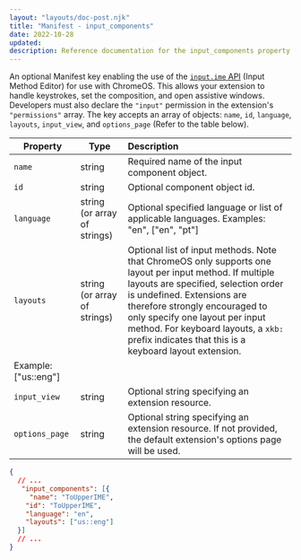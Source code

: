 ```yaml
---
layout: "layouts/doc-post.njk"
title: "Manifest - input_components"
date: 2022-10-28
updated: 
description: Reference documentation for the input_components property of manifest.json.
---
```


An optional Manifest key enabling the use of the  [`input.ime` API](/docs/extensions/reference/input_ime/) (Input Method Editor) for use with ChromeOS. This allows your extension to handle keystrokes, set the composition, and open assistive windows. Developers must also declare the `"input"` permission in the extension's `"permissions"` array. 
The key accepts an array of objects: ```name```, ```id```, ```language```, ```layouts```, ```input_view```, and ```options_page``` (Refer to the table below).

| Property | Type | Description | 
| --- | --- | :-- | 
| `name` | string | Required name of the input component object.  |
| `id` | string | Optional component object id. |
| `language` | string (or array of strings)| Optional specified language or list of applicable languages. Examples: "en", ["en", "pt"] |
| `layouts` | string (or array of strings)| Optional list of input methods. Note that ChromeOS only supports one layout per input method. If multiple layouts are specified, selection order is undefined. Extensions are therefore strongly encouraged to only specify one layout per input method. For keyboard layouts, a `xkb:` prefix indicates that this is a keyboard layout extension.
Example: ["us::eng"]|
| `input_view` | string| Optional string specifying an extension resource.|
| `options_page` | string| Optional string specifying an extension resource. If not provided, the default extension's options page will be used.|

```json
{
  // ...
   "input_components": [{
     "name": "ToUpperIME",
    "id": "ToUpperIME",
    "language": "en",
    "layouts": ["us::eng"]
  }]
  // ...
}
```
